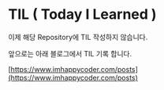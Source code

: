# TIL ( Today I Learned )

이제 해당 Repository에 TIL 작성하지 않습니다.

앞으로는 아래 블로그에서 TIL 기록 합니다.

[https://www.imhappycoder.com/posts](https://www.imhappycoder.com/posts)
 
